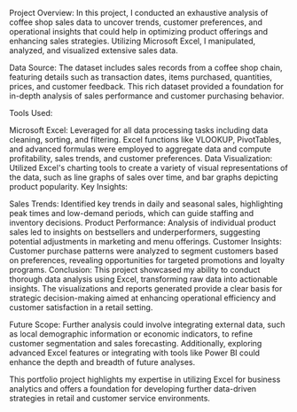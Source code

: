 Project Overview:
In this project, I conducted an exhaustive analysis of coffee shop sales data to uncover trends, customer preferences, and operational insights that could help in optimizing product offerings and enhancing sales strategies. Utilizing Microsoft Excel, I manipulated, analyzed, and visualized extensive sales data.

Data Source:
The dataset includes sales records from a coffee shop chain, featuring details such as transaction dates, items purchased, quantities, prices, and customer feedback. This rich dataset provided a foundation for in-depth analysis of sales performance and customer purchasing behavior.

Tools Used:

Microsoft Excel: Leveraged for all data processing tasks including data cleaning, sorting, and filtering. Excel functions like VLOOKUP, PivotTables, and advanced formulas were employed to aggregate data and compute profitability, sales trends, and customer preferences.
Data Visualization: Utilized Excel's charting tools to create a variety of visual representations of the data, such as line graphs of sales over time, and bar graphs depicting product popularity.
Key Insights:

Sales Trends: Identified key trends in daily and seasonal sales, highlighting peak times and low-demand periods, which can guide staffing and inventory decisions.
Product Performance: Analysis of individual product sales led to insights on bestsellers and underperformers, suggesting potential adjustments in marketing and menu offerings.
Customer Insights: Customer purchase patterns were analyzed to segment customers based on preferences, revealing opportunities for targeted promotions and loyalty programs.
Conclusion:
This project showcased my ability to conduct thorough data analysis using Excel, transforming raw data into actionable insights. The visualizations and reports generated provide a clear basis for strategic decision-making aimed at enhancing operational efficiency and customer satisfaction in a retail setting.

Future Scope:
Further analysis could involve integrating external data, such as local demographic information or economic indicators, to refine customer segmentation and sales forecasting. Additionally, exploring advanced Excel features or integrating with tools like Power BI could enhance the depth and breadth of future analyses.

This portfolio project highlights my expertise in utilizing Excel for business analytics and offers a foundation for developing further data-driven strategies in retail and customer service environments.
